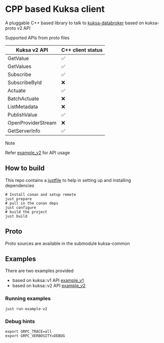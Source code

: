 # CPP based Kuksa client

A pluggable C++ based library to talk to [kuksa-databroker](https://github.com/eclipse-kuksa/kuksa-databroker)
based on kuksa-proto v2 API

Supported APIs from proto files

| Kuksa v2 API       | C++ client status  |
| ------------------ | -------------------|
| GetValue           | :white_check_mark: |
| GetValues          | :white_check_mark: |
| Subscribe          | :white_check_mark: |
| SubscribeById      | :x:|
| Actuate            | :white_check_mark: |
| BatchActuate       | :x:|
| ListMetadata       | :x:|
| PublishValue       | :white_check_mark: |
| OpenProviderStream | :x:|
| GetServerInfo      | :white_check_mark: |

> [!NOTE]
> Refer [example_v2](./example/example_v2.cpp) for API usage

## How to build

This repo contains a [justfile](https://github.com/casey/just) to help in
setting up and installing dependencies

```shell
# Install conan and setup remote
just prepare
# pull in the conan deps
just configure
# build the project
just build
```

## Proto

Proto sources are available in the submodule kuksa-common

## Examples

There are two examples provided

- based on kuksa::v1 API [example_v1](example/example_v1.cpp)
- based on kuksa::v2 API [example_v2](example/example_v2.cpp)

### Running examples

```shell
just run-example-v2
```

### Debug hints

```shell
export GRPC_TRACE=all
export GRPC_VERBOSITY=DEBUG
```
